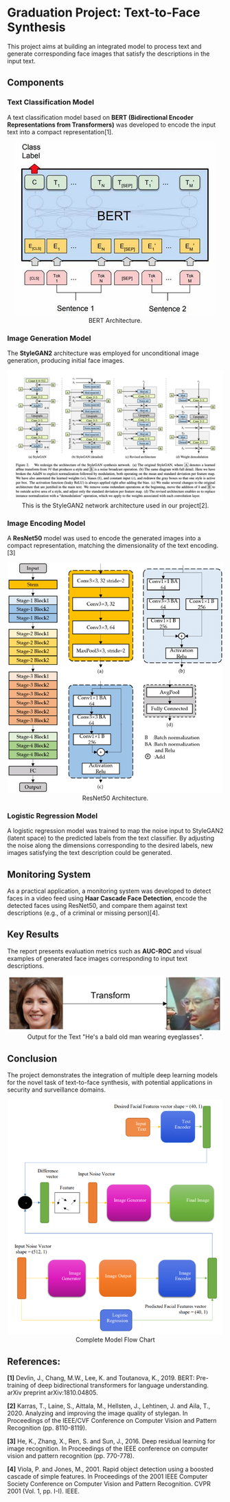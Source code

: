 # Graduation Project: Text-to-Face Synthesis

This project aims at building an integrated model to process text and generate corresponding face images that satisfy the descriptions in the input text.

## Components

### Text Classification Model
A text classification model based on **BERT (Bidirectional Encoder Representations from Transformers)** was developed to encode the input text into a compact representation[1].

<p align="center">
  <img src="assets/BertArchitecture.jpeg">
  <br>
  BERT Architecture.
</p>

### Image Generation Model
The **StyleGAN2** architecture was employed for unconditional image generation, producing initial face images.

<p align="center">
  <img src="assets/StyleGAN2.png">
  <br>
  This is the StyleGAN2 network architecture used in our project[2].
</p>

### Image Encoding Model
A **ResNet50** model was used to encode the generated images into a compact representation, matching the dimensionality of the text encoding.[3]

<p align="center">
  <img src="assets/Resnet50Architecture.png">
  <br>
  ResNet50 Architecture.
</p>

### Logistic Regression Model
A logistic regression model was trained to map the noise input to StyleGAN2 (latent space) to the predicted labels from the text classifier. By adjusting the noise along the dimensions corresponding to the desired labels, new images satisfying the text description could be generated.

## Monitoring System
As a practical application, a monitoring system was developed to detect faces in a video feed using **Haar Cascade Face Detection**, encode the detected faces using ResNet50, and compare them against text descriptions (e.g., of a criminal or missing person)[4].

## Key Results
The report presents evaluation metrics such as **AUC-ROC** and visual examples of generated face images corresponding to input text descriptions.

<p align="center">
  <img src="assets/ModelOutput.png">
  <br>
  Output for the Text "He's a bald old man wearing eyeglasses".
</p>

## Conclusion
The project demonstrates the integration of multiple deep learning models for the novel task of text-to-face synthesis, with potential applications in security and surveillance domains.
<p align="center">
  <img src="assets/CompleteModelOverview.png">
  <br>
  Complete Model Flow Chart
</p>

## References:
**[1]** Devlin, J., Chang, M.W., Lee, K. and Toutanova, K., 2019. BERT: Pre-training of deep bidirectional transformers for language understanding. arXiv preprint arXiv:1810.04805.

**[2]** Karras, T., Laine, S., Aittala, M., Hellsten, J., Lehtinen, J. and Aila, T., 2020. Analyzing and improving the image quality of stylegan. In Proceedings of the IEEE/CVF Conference on Computer Vision and Pattern Recognition (pp. 8110-8119).

**[3]** He, K., Zhang, X., Ren, S. and Sun, J., 2016. Deep residual learning for image recognition. In Proceedings of the IEEE conference on computer vision and pattern recognition (pp. 770-778).

**[4]** Viola, P. and Jones, M., 2001. Rapid object detection using a boosted cascade of simple features. In Proceedings of the 2001 IEEE Computer Society Conference on Computer Vision and Pattern Recognition. CVPR 2001 (Vol. 1, pp. I-I). IEEE.
